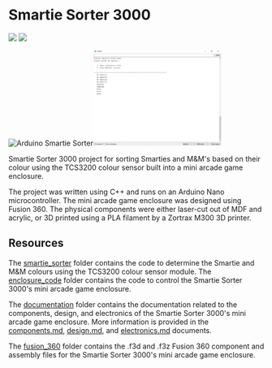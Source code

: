 # Smartie Sorter 3000

<img src="https://img.shields.io/badge/Arduino-Nano-008BC0?logo=arduino&logoColor=FFFFFF&style=flat"/> <img src="https://img.shields.io/badge/Autodesk-Fusion 360-008BC0?logo=autodesk&logoColor=FFFFFF&style=flat"/>

<img src="images/Smartie_Sorter.png" alt="Arduino Smartie Sorter" width="50%"/><img src="images/smartie_sorter_interface.png" alt="Smartie Sorter Interface" width="50%"/>

Smartie Sorter 3000 project for sorting Smarties and M&M's based on their colour using the TCS3200 colour sensor built into a mini arcade game enclosure.

The project was written using C++ and runs on an Arduino Nano microcontroller. The mini arcade game enclosure was designed using Fusion 360. The physical components were either laser-cut out of MDF and acrylic, or 3D printed using a PLA filament by a Zortrax M300 3D printer.

## Resources

The [smartie_sorter](https://github.com/pieterberg/Smartie-Sorter/tree/main/smartie_sorter) folder contains the code to determine the Smartie and M&M colours using the TCS3200 colour sensor module. The [enclosure_code](https://github.com/pieterberg/Smartie-Sorter/tree/main/enclosure_code) folder contains the code to control the Smartie Sorter 3000's mini arcade game enclosure.

The [documentation](https://github.com/pieterberg/Smartie-Sorter/tree/main/documentation) folder contains the documentation related to the components, design, and electronics of the Smartie Sorter 3000's mini arcade game enclosure. More information is provided in the [components.md](https://github.com/pieterberg/Smartie-Sorter/blob/main/documentation/components.md), [design.md](https://github.com/pieterberg/Smartie-Sorter/blob/main/documentation/design.md), and [electronics.md](https://github.com/pieterberg/Smartie-Sorter/blob/main/documentation/electronics.md) documents.

The [fusion_360](https://github.com/pieterberg/Smartie-Sorter/tree/main/fusion_360) folder contains the .f3d and .f3z Fusion 360 component and assembly files for the Smartie Sorter 3000's mini arcade game enclosure.

